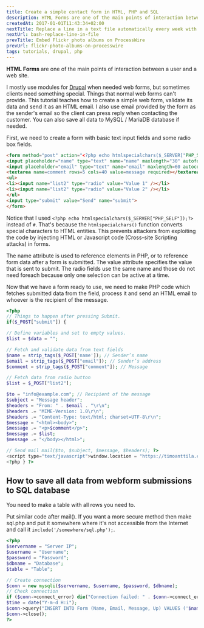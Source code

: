 ```yaml
---
title: Create a simple contact form in HTML, PHP and SQL
description: HTML Forms are one of the main points of interaction between a user and a web site. This tutorial teaches you how to make one.
createdAt: 2017-01-01T11:43:34+02:00
nextTitle: Replace a line in a text file automatically every week with Linux bash shell script
nextUrl: bash-replace-line-in-file
prevTitle: Embed Flickr photo albums on ProcessWire
prevUrl: flickr-photo-albums-on-processwire
tags: tutorials, drupal, php
---
```


**HTML Forms** are one of the main points of interaction between a user and a web site.

I mostly use modules for [Drupal](https://www.drupal.org/) when needed web forms, but sometimes clients need something special. Things that normal web forms can't provide. This tutorial teaches how to create a simple web form, validate its data and send it as an HTML email. I also use email provided by the form as the sender's email so the client can press reply when contacting the customer. You can also save all data to MySQL / MariaDB database if needed.

First, we need to create a form with basic text input fields and some radio box fields.

```HTML
<form method="post" action="<?php echo htmlspecialchars($_SERVER["PHP_SELF"]);?>">
<input placeholder="name" type="text" name="name" maxlength="30" autofocus required>
<input placeholder="email" type="text" name="email" maxlength=60 autocomplete=on required>
<textarea name=comment rows=5 cols=40 value=message required></textarea>
<ul>
<li><input name="list2" type="radio" value="Value 1" /></li>
<li><input name="list2" type="radio" value="Value 2" /></li>
</ul>
<input type="submit" value="Send" name="submit">
</form>
```

Notice that I used `<?php echo htmlspecialchars($_SERVER["PHP_SELF"]);?>` instead of `#`. That's because the `htmlspecialchars()` function converts special characters to HTML entities. This prevents attackers from exploiting the code by injecting HTML or Javascript code (Cross-site Scripting attacks) in forms.

The name attribute is used to reference elements in PHP, or to reference form data after a form is submitted. The value attribute specifies the value that is sent to submit. The radio fields use the same name and those do not need foreach because only one selection can be active at a time.

Now that we have a form ready to use, we need to make PHP code which fetches submitted data from the field, process it and send an HTML email to whoever is the recipient of the message.

```PHP
<?php
// Things to happen after pressing Submit.
if($_POST["submit"]) {

// Define variables and set to empty values.
$list = $data = "";

// Fetch and validate data from text fields
$name = strip_tags($_POST['name']); // Sender’s name
$email = strip_tags($_POST["email"]); // Sender’s address
$comment = strip_tags($_POST["comment"]); // Message

// Fetch data from radio button
$list = $_POST["list2"];

$to = "info@example.com"; // Recipient of the message
$subject = "Message header";
$headers = "From: " . $email . "\r\n";
$headers .= "MIME-Version: 1.0\r\n";
$headers .= "Content-Type: text/html; charset=UTF-8\r\n";
$message = "<html><body>";
$message .= "<p>$comment</p>";
$message .= $list;
$message .= "</body></html>";

// Send mail mail($to, $subject, $message, $headers); ?>
<script type="text/javascript">window.location = "https://timoanttila.com/";</script>
<?php } ?>
```

## How to save all data from webform submissions to SQL database

You need to make a table with all rows you need to.

Put similar code after mail(). If you want a more secure method then make sql.php and put it somewhere where it's not accessible from the Internet and call it `include('/somewhere/sql.php');`.

```PHP
<?php
$servername = "Server IP";
$username = "Username";
$password = "Password";
$dbname = "Database";
$table = "Table";

// Create connection
$conn = new mysqli($servername, $username, $password, $dbname);
// Check connection
if ($conn->connect_error) die("Connection failed: " . $conn->connect_error);
$time = date("Y-m-d H:i");
$conn->query("INSERT INTO Form (Name, Email, Message, Up) VALUES ('$name', '$email', '$comment', '$time')");
$conn->close();
?>
```
